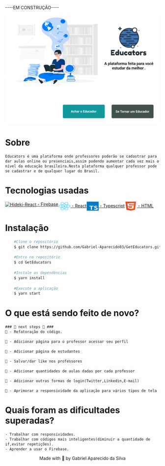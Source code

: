 <p align="center"> 
    <p> ----EM CONSTRUÇÃO---- </p>
    <img src="./src/assets/images/Desktop - 1.svg"/>
</p>



#
# Sobre

    Educators é uma plataforma onde professores poderão se cadastrar para dar aulas online ou presenciais,assim podendo aumentar cada vez mais o nível da educação brasileira.Nesta plataforma qualquer professor pode se cadastrar e de qualquer lugar do Brasil.

# Tecnologias usadas


<div style="display:flex!important;">
  <a href="https://firebase.google.com/?hl=pt"><img align="center" alt="Hideki-React" height="30" width="34" src="https://img.icons8.com/color/480/firebase.png"> - Firebase</a><br/>
  <a href="https://reactjs.org/"><img align="center" alt="Hideki-React" height="30" width="40" src="https://raw.githubusercontent.com/devicons/devicon/master/icons/react/react-original.svg"> - React</a><br/>
  <a href="https://www.typescriptlang.org/"><img align="center" alt="Hideki-Ts" height="30" width="40" src="https://raw.githubusercontent.com/devicons/devicon/master/icons/typescript/typescript-plain.svg"> - Typescript</a><br/>
  <a href="https://reactjs.org/"><img align="center" alt="Hideki-HTML" height="30" width="40" src="https://raw.githubusercontent.com/devicons/devicon/master/icons/html5/html5-original.svg"> - HTML</a><br/>
</div>


# Instalação

```bash
    #Clone o repositório
    $ git clone https://github.com/Gabriel-Aparecido03/GetEducators.git

    #Entre no repositório
    $ cd GetEducators

    #Instale as dependências
    $ yarn install

    #Execute a aplicação
    $ yarn start
```


# O que está sendo feito de novo?

    ### 🚧 next steps 🚧 ###
    🔲 - Refatoração do código.
        
    🔲 - Adicionar página para o professor acessar seu perfil
    
    🔲 - Adicionar página de estudantes
    
    🔲 - Salvar/dar like nos professores
    
    🔲 - Adicionar quantidades de aulas dadas por cada professor
    
    🔲 - Adicionar outras formas de login(Twitter,Linkedin,E-mail)

    🔲 - Aprimorar a responsividade da aplicação para vários tipos de tela


# Quais foram as dificultades superadas?

    - Trabalhar com responsividades.
    - Trabalhar com códigos mais inteligentes(diminuir a quantidade de if,evitar repetições).
    - Aprender a usar o Firebase.



<p align="center">Made with 🧡 by Gabriel Aparecido da Silva</p>